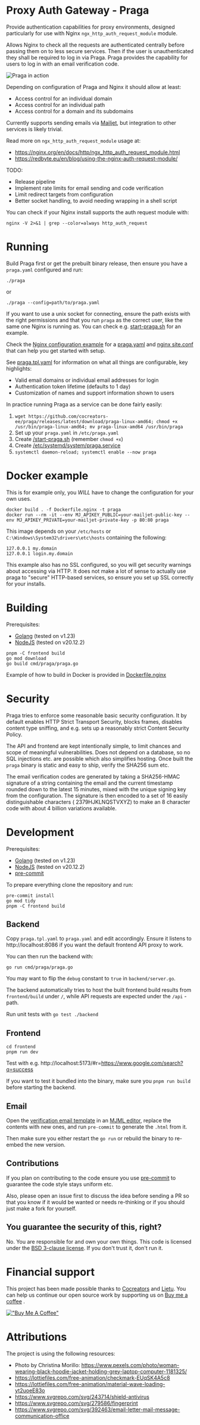 # Proxy Auth Gateway - Praga

Provide authentication capabilities for proxy environments, designed particularly for use with
Nginx `ngx_http_auth_request_module` module.

Allows Nginx to check all the requests are authenticated centrally before passing them on to less secure
services. Then if the user is unauthenticated they shall be required to log in via Praga. Praga provides the
capability for users to log in with an email verification code.

![Praga in action](./praga.gif)

Depending on configuration of Praga and Nginx it should allow at least:

- Access control for an individual domain
- Access control for an individual path
- Access control for a domain and its subdomains

Currently supports sending emails via [Mailjet](https://www.mailjet.com), but integration to other services is
likely trivial.

Read more on `ngx_http_auth_request_module` usage at:

- https://nginx.org/en/docs/http/ngx_http_auth_request_module.html
- https://redbyte.eu/en/blog/using-the-nginx-auth-request-module/

TODO:

- Release pipeline
- Implement rate limits for email sending and code verification
- Limit redirect targets from configuration
- Better socket handling, to avoid needing wrapping in a shell script

You can check if your Nginx install supports the auth request module with:

```shell
nginx -V 2>&1 | grep --color=always http_auth_request
```

# Running

Build Praga first or get the prebuilt binary release, then ensure you have a `praga.yaml` configured and run:

```shell
./praga
```

or

```shell
./praga --config=path/to/praga.yaml
```

If you want to use a unix socket for connecting, ensure the path exists with the right permissions and that
you run `praga` as the correct user, like the same one Nginx is running as. You can check
e.g. [start-praga.sh](./start-praga.sh) for an example.

Check the [Nginx configuration example](./examples/nginx) for a [praga.yaml](./examples/nginx/praga.yaml) and
[nginx site.conf](./examples/nginx/nginx-site.conf) that can help you get started with setup.

See [praga.tpl.yaml](./praga.tpl.yaml) for information on what all things are configurable, key highlights:

- Valid email domains or individual email addresses for login
- Authentication token lifetime (defaults to 1 day)
- Customization of names and support information shown to users

In practice running Praga as a service can be done fairly easily:

1. `wget https://github.com/cocreators-ee/praga/releases/latest/download/praga-linux-amd64; chmod +x /usr/bin/praga-linux-amd64; mv praga-linux-amd64 /usr/bin/praga`
2. Set up your `praga.yaml` in `/etc/praga.yaml`
3. Create [/start-praga.sh](./start-praga.sh) (remember `chmod +x`)
4. Create [/etc/systemd/system/praga.service](./praga.service)
5. `systemctl daemon-reload; systemctl enable --now praga`

# Docker example

This is for example only, you *WILL* have to change the configuration for your own uses.

```shell
docker build . -f Dockerfile.nginx -t praga
docker run --rm -it --env MJ_APIKEY_PUBLIC=your-mailjet-public-key --env MJ_APIKEY_PRIVATE=your-mailjet-private-key -p 80:80 praga
```

This image depends on your `/etc/hosts` or `C:\Windows\System32\drivers\etc\hosts` containing the following:

```
127.0.0.1 my.domain
127.0.0.1 login.my.domain
```

This example also has no SSL configured, so you will get security warnings about accessing via HTTP. It does
not make a lot of sense to actually use praga to "secure" HTTP-based services, so ensure you set up SSL
correctly for your installs.

# Building

Prerequisites:

- [Golang](https://go.dev/doc/install) (tested on v1.23)
- [NodeJS](https://nodejs.org/en/download) (tested on v20.12.2)

```shell
pnpm -C frontend build
go mod download
go build cmd/praga/praga.go
```

Example of how to build in Docker is provided in [Dockerfile.nginx](./Dockerfile.nginx)

# Security

Praga tries to enforce some reasonable basic security configuration. It by default enables HTTP Strict
Transport Security, blocks frames, disables content type sniffing, and e.g. sets up a reasonably strict
Content Security Policy.

The API and frontend are kept intentionally simple, to limit chances and scope of meaningful vulnerabilities.
Does not depend on a database, so no SQL injections etc. are possible which also simplifies hosting. Once
built the `praga` binary is static and easy to ship, verify the SHA256 sum etc.

The email verification codes are generated by taking a SHA256-HMAC signature of a string containing the email
and the current timestamp rounded down to the latest 15 minutes, mixed with the unique signing key from the
configuration. The signature is then encoded to a set of 16 easily distinguishable characters (
2379HJKLNQSTVXYZ) to make an 8 character code with about 4 billion variations available.

# Development

Prerequisites:

- [Golang](https://go.dev/doc/install) (tested on v1.23)
- [NodeJS](https://nodejs.org/en/download) (tested on v20.12.2)
- [pre-commit](https://pre-commit.com/#install)

To prepare everything clone the repository and run:

```shell
pre-commit install
go mod tidy
pnpm -C frontend build
```

## Backend

Copy `praga.tpl.yaml` to `praga.yaml` and edit accordingly. Ensure it listens to http://localhost:8086 if you
want the default frontend API proxy to work.

You can then run the backend with:

```shell
go run cmd/praga/praga.go
```

You may want to flip the `debug` constant to `true` in `backend/server.go`.

The backend automatically tries to host the built frontend build results from `frontend/build` under `/`,
while API requests are expected under the `/api` -path.

Run unit tests with `go test ./backend`

## Frontend

```shell
cd frontend
pnpm run dev
```

Test with e.g. http://localhost:5173/#r=https://www.google.com/search?q=success

If you want to test it bundled into the binary, make sure you `pnpm run build` before starting the backend.

## Email

Open the [verification email template](./email/verification.mjml) in
an [MJML editor](https://mjml.io/try-it-live/), replace the contents with new ones, and run `pre-commit` to
generate the `.html` from it.

Then make sure you either restart the `go run` or rebuild the binary to re-embed the new version.

## Contributions

If you plan on contributing to the code ensure you use
[pre-commit](https://pre-commit.com/#install) to guarantee the code style stays uniform
etc.

Also, please open an issue first to discuss the idea before sending a PR so that you
know if it would be wanted or needs re-thinking or if you should just make a fork for
yourself.

## You guarantee the security of this, right?

No. You are responsible for and own your own things. This code is licensed under
the [BSD 3-clause license](LICENSE.md). If you don't trust it, don't run it.

# Financial support

This project has been made possible thanks to [Cocreators](https://cocreators.ee)
and [Lietu](https://lietu.net). You
can help us continue our open source work by supporting us
on [Buy me a coffee](https://www.buymeacoffee.com/cocreators)
.

[!["Buy Me A Coffee"](https://www.buymeacoffee.com/assets/img/custom_images/orange_img.png)](https://www.buymeacoffee.com/cocreators)

# Attributions

The project is using the following resources:

- Photo by Christina
  Morillo: https://www.pexels.com/photo/woman-wearing-black-hoodie-jacket-holding-grey-laptop-computer-1181325/
- https://lottiefiles.com/free-animation/checkmark-EUqSK4A5c8
- https://lottiefiles.com/free-animation/material-wave-loading-yt2uoeE83o
- https://www.svgrepo.com/svg/243714/shield-antivirus
- https://www.svgrepo.com/svg/279586/fingerprint
- https://www.svgrepo.com/svg/392463/email-letter-mail-message-communication-office
